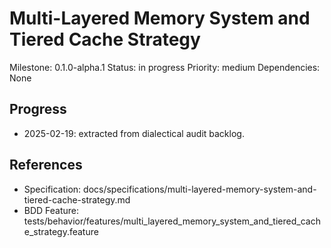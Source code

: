 # Multi-Layered Memory System and Tiered Cache Strategy
Milestone: 0.1.0-alpha.1
Status: in progress
Priority: medium
Dependencies: None

## Progress
- 2025-02-19: extracted from dialectical audit backlog.

## References
- Specification: docs/specifications/multi-layered-memory-system-and-tiered-cache-strategy.md
- BDD Feature: tests/behavior/features/multi_layered_memory_system_and_tiered_cache_strategy.feature
